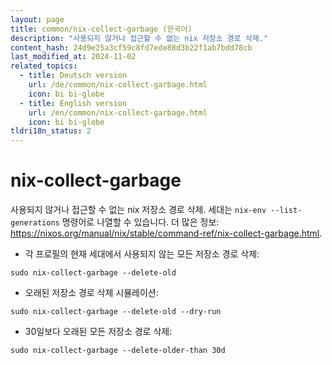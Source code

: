 ```yaml
---
layout: page
title: common/nix-collect-garbage (한국어)
description: "사용되지 않거나 접근할 수 없는 nix 저장소 경로 삭제."
content_hash: 24d9e25a3cf59c8fd7ede88d3b22f1ab7bdd78cb
last_modified_at: 2024-11-02
related_topics:
  - title: Deutsch version
    url: /de/common/nix-collect-garbage.html
    icon: bi bi-globe
  - title: English version
    url: /en/common/nix-collect-garbage.html
    icon: bi bi-globe
tldri18n_status: 2
---
```

# nix-collect-garbage

사용되지 않거나 접근할 수 없는 nix 저장소 경로 삭제.
세대는 `nix-env --list-generations` 명령어로 나열할 수 있습니다.
더 많은 정보: <https://nixos.org/manual/nix/stable/command-ref/nix-collect-garbage.html>.

- 각 프로필의 현재 세대에서 사용되지 않는 모든 저장소 경로 삭제:

`sudo nix-collect-garbage --delete-old`

- 오래된 저장소 경로 삭제 시뮬레이션:

`sudo nix-collect-garbage --delete-old --dry-run`

- 30일보다 오래된 모든 저장소 경로 삭제:

`sudo nix-collect-garbage --delete-older-than 30d`
